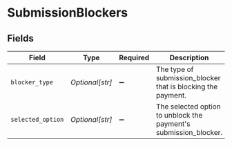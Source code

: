 # SubmissionBlockers


## Fields

| Field                                                            | Type                                                             | Required                                                         | Description                                                      |
| ---------------------------------------------------------------- | ---------------------------------------------------------------- | ---------------------------------------------------------------- | ---------------------------------------------------------------- |
| `blocker_type`                                                   | *Optional[str]*                                                  | :heavy_minus_sign:                                               | The type of submission_blocker that is blocking the payment.     |
| `selected_option`                                                | *Optional[str]*                                                  | :heavy_minus_sign:                                               | The selected option to unblock the payment's submission_blocker. |